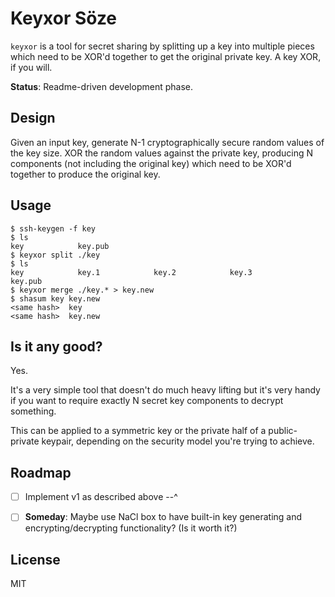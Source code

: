 # Keyxor Söze

`keyxor` is a tool for secret sharing by splitting up a key into multiple pieces which need to be XOR'd together to get the original private key. A key XOR, if you will.

**Status**: Readme-driven development phase.


## Design

Given an input key, generate N-1 cryptographically secure random values of the key size. XOR the random values against the private key, producing N components (not including the original key) which need to be XOR'd together to produce the original key.

## Usage

```
$ ssh-keygen -f key
$ ls
key            key.pub
$ keyxor split ./key
$ ls
key            key.1            key.2            key.3            key.pub
$ keyxor merge ./key.* > key.new
$ shasum key key.new
<same hash>  key
<same hash>  key.new
```

## Is it any good?

Yes.

It's a very simple tool that doesn't do much heavy lifting but it's very handy if you want to require exactly N secret key components to decrypt something.

This can be applied to a symmetric key or the private half of a public-private keypair, depending on the security model you're trying to achieve.


## Roadmap

- [ ] Implement v1 as described above --^
- [ ] **Someday**: Maybe use NaCl box to have built-in key generating and encrypting/decrypting functionality? (Is it worth it?)


## License

MIT
